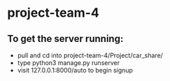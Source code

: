 # project-team-4

## To get the server running:
- pull and cd into project-team-4/Project/car_share/
- type python3 manage.py runserver
- visit 127.0.0.1:8000/auto to begin signup
